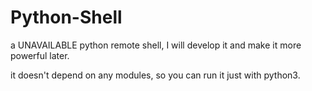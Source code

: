 # Python-Shell

a UNAVAILABLE python remote shell, I will develop it and make it more powerful later.

it doesn't depend on any modules, so you can run it just with python3.
